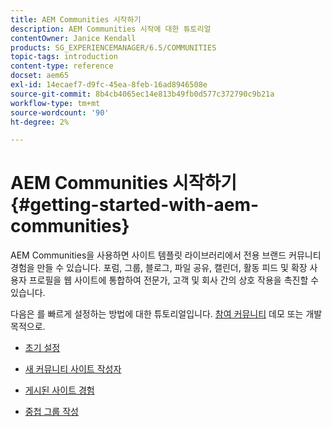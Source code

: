 ```yaml
---
title: AEM Communities 시작하기
description: AEM Communities 시작에 대한 튜토리얼
contentOwner: Janice Kendall
products: SG_EXPERIENCEMANAGER/6.5/COMMUNITIES
topic-tags: introduction
content-type: reference
docset: aem65
exl-id: 14ecaef7-d9fc-45ea-8feb-16ad8946508e
source-git-commit: 8b4cb4065ec14e813b49fb0d577c372790c9b21a
workflow-type: tm+mt
source-wordcount: '90'
ht-degree: 2%

---
```


# AEM Communities 시작하기 {#getting-started-with-aem-communities}

AEM Communities을 사용하면 사이트 템플릿 라이브러리에서 전용 브랜드 커뮤니티 경험을 만들 수 있습니다. 포럼, 그룹, 블로그, 파일 공유, 캘린더, 활동 피드 및 확장 사용자 프로필을 웹 사이트에 통합하여 전문가, 고객 및 회사 간의 상호 작용을 촉진할 수 있습니다.

다음은 를 빠르게 설정하는 방법에 대한 튜토리얼입니다. [참여 커뮤니티](/help/communities/overview.md#engagement-community) 데모 또는 개발 목적으로.

* [초기 설정](/help/communities/setup.md)

* [새 커뮤니티 사이트 작성자](/help/communities/create-site.md)

* [게시된 사이트 경험](/help/communities/published-site.md)

* [중첩 그룹 작성](/help/communities/nested-groups.md)
